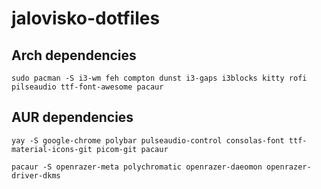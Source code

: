 # jalovisko-dotfiles

## Arch dependencies
```
sudo pacman -S i3-wm feh compton dunst i3-gaps i3blocks kitty rofi pilseaudio ttf-font-awesome pacaur
```
## AUR dependencies
```
yay -S google-chrome polybar pulseaudio-control consolas-font ttf-material-icons-git picom-git pacaur
```
```
pacaur -S openrazer-meta polychromatic openrazer-daeomon openrazer-driver-dkms
```

